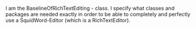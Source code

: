 I am the BaselineOfRichTextEditing - class. I specify what classes and packages are needed exactly in order to be able to completely and perfectly use a SquidWord-Editor (which is a RichTextEditor).